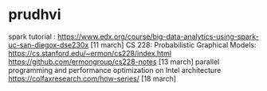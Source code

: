 # prudhvi

spark tutorial :                 https://www.edx.org/course/big-data-analytics-using-spark-uc-san-diegox-dse230x    [11 march]
CS 228: Probabilistic Graphical Models:           https://cs.stanford.edu/~ermon/cs228/index.html 
                                                  https://github.com/ermongroup/cs228-notes                         [13 march]
parallel programming and performance optimization on Intel architecture    https://colfaxresearch.com/how-series/   [18 march]
